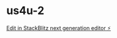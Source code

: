 # us4u-2

[Edit in StackBlitz next generation editor ⚡️](https://stackblitz.com/~/github.com/parvenuprompting/us4u-2)